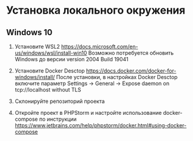 # Установка локального окружения

## Windows 10

1. Установите WSL2 https://docs.microsoft.com/en-us/windows/wsl/install-win10
   Возможно потребуется обновить Windows до версии version 2004 Build 19041

2. Установите Docker Desctop https://docs.docker.com/docker-for-windows/install/
   После установки, в настройках Docker Desctop включите параметр Settings -> General -> Expose daemon on tcp://localhost without TLS
   
3. Склонируйте репозиторий проекта  

4. Откройте проект в PHPStorm и настройте использование docker-compose по инструкции https://www.jetbrains.com/help/phpstorm/docker.html#using-docker-compose


   

